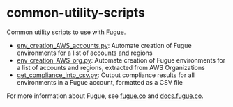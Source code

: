 # common-utility-scripts
Common utility scripts to use with [Fugue](https://riskmanager.fugue.co).

- [env_creation_AWS_accounts.py](env_creation_AWS_accounts.py): Automate creation of Fugue environments for a list of accounts and regions
- [env_creation_AWS_org.py](env_creation_AWS_org.py): Automate creation of Fugue environments for a list of accounts and regions, extracted from AWS Organizations
- [get_compliance_into_csv.py](get_compliance_into_csv.py): Output compliance results for all environments in a Fugue account, formatted as a CSV file

For more information about Fugue, see [fugue.co](https://www.fugue.co) and [docs.fugue.co](https://docs.fugue.co).